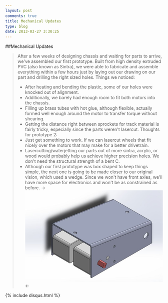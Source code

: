 ```yaml
---
layout: post
comments: true
title: Mechanical Updates 
type: blog
date: 2013-03-27 3:30:25
---
```



##Mechanical Updates
>After a few weeks of designing chassis and waiting for parts to arrive, we've assembled our first prototype.  Built from high density extruded PVC (also known as Sintra), we were able to fabricate and assemble everything within a few hours just by laying out our drawing on our part and drilling the right sized holes.
>Things we noticed:  
> - After heating and bending the plastic, some of our holes were knocked out of alignment. 
> - Additionally, we barely had enough room to fit both motors into the chassis.
> - Filling up brass tubes with hot glue, although flexible, actually formed well enough around the motor to transfer torque without shearing.
> - Getting the distance right between sprockets for track material is fairly tricky, especially since the parts weren't lasercut.
>Thoughts for prototype 2:
> - Just get something to work.  If we can lasercut wheels that fit nicely over the motors that may make for a better drivetrain.
> - Lasercutting/waterjetting our parts out of more sintra, acrylic, or wood would probably help us achieve higher precision holes. We don't need the structural strength of a bent C.
> - Although our first prototype was box shaped to keep things simple, the next one is going to be made closer to our original vision, which used a wedge. Since we won't have front axles, we'll have more space for electronics and won't be as constrained as before.
-> ![original vision](/img/chassis_1.JPG "Original Vision") <-


{% include disqus.html %}

